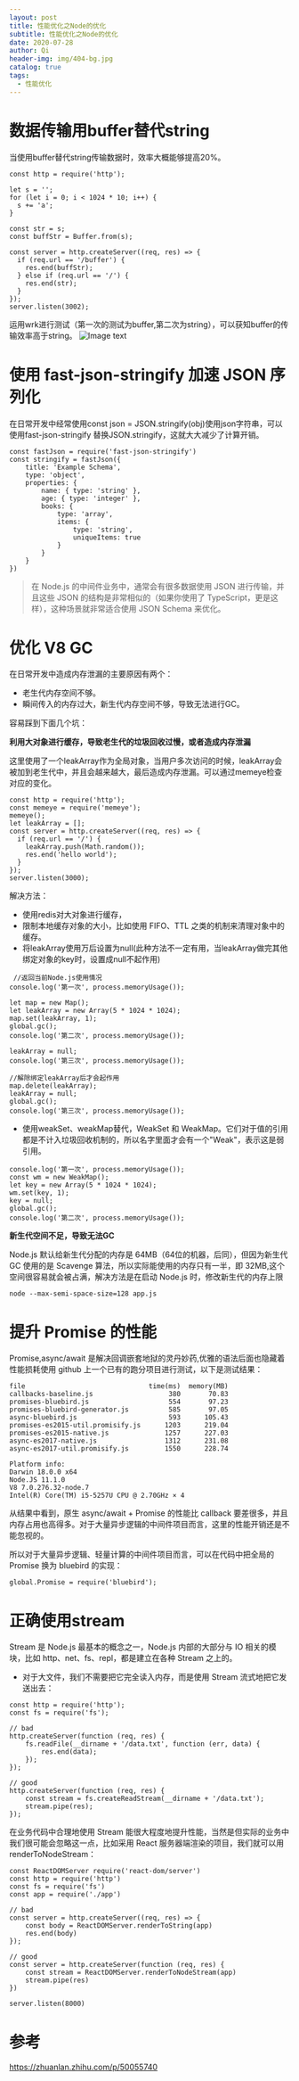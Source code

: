 ```yaml
---
layout: post
title: 性能优化之Node的优化
subtitle: 性能优化之Node的优化
date: 2020-07-28
author: Qi
header-img: img/404-bg.jpg
catalog: true
tags:
  - 性能优化
---
```


# 数据传输用buffer替代string
当使用buffer替代string传输数据时，效率大概能够提高20%。
```
const http = require('http');

let s = '';
for (let i = 0; i < 1024 * 10; i++) {
  s += 'a';
}

const str = s;
const buffStr = Buffer.from(s);

const server = http.createServer((req, res) => {
  if (req.url == '/buffer') {
    res.end(buffStr);
  } else if (req.url == '/') {
    res.end(str);
  }
});
server.listen(3002);

```
运用wrk进行测试（第一次的测试为buffer,第二次为string），可以获知buffer的传输效率高于string。
![Image text](/img/WechatIMG263.png)

# 使用 fast-json-stringify 加速 JSON 序列化

在日常开发中经常使用const json = JSON.stringify(obj)使用json字符串，可以使用fast-json-stringify 替换JSON.stringify，这就大大减少了计算开销。


```
const fastJson = require('fast-json-stringify')
const stringify = fastJson({
    title: 'Example Schema',
    type: 'object',
    properties: {
        name: { type: 'string' },
        age: { type: 'integer' },
        books: {
            type: 'array',
            items: {
                type: 'string',
                uniqueItems: true
            }
        }
    }
})
```
> 在 Node.js 的中间件业务中，通常会有很多数据使用 JSON 进行传输，并且这些 JSON 的结构是非常相似的（如果你使用了 TypeScript，更是这样），这种场景就非常适合使用 JSON Schema 来优化。


# 优化 V8 GC
在日常开发中造成内存泄漏的主要原因有两个：
- 老生代内存空间不够。
- 瞬间传入的内存过大，新生代内存空间不够，导致无法进行GC。

容易踩到下面几个坑：

**利用大对象进行缓存，导致老生代的垃圾回收过慢，或者造成内存泄漏**

这里使用了一个leakArray作为全局对象，当用户多次访问的时候，leakArray会被加到老生代中，并且会越来越大，最后造成内存泄漏。可以通过memeye检查对应的变化。
```
const http = require('http');
const memeye = require('memeye');
memeye();
let leakArray = [];
const server = http.createServer((req, res) => {
  if (req.url == '/') {
    leakArray.push(Math.random());
    res.end('hello world');
  }
});
server.listen(3000);

```
解决方法：
- 使用redis对大对象进行缓存，
- 限制本地缓存对象的大小，比如使用 FIFO、TTL 之类的机制来清理对象中的缓存。
- 将leakArray使用万后设置为null(此种方法不一定有用，当leakArray做完其他绑定对象的key时，设置成null不起作用)

```
 //返回当前Node.js使用情况
console.log('第一次', process.memoryUsage());

let map = new Map();
let leakArray = new Array(5 * 1024 * 1024);
map.set(leakArray, 1);
global.gc();
console.log('第二次', process.memoryUsage());

leakArray = null;
console.log('第三次', process.memoryUsage());

//解除绑定leakArray后才会起作用
map.delete(leakArray);
leakArray = null;
global.gc();
console.log('第三次', process.memoryUsage());

```

- 使用weakSet、weakMap替代，WeakSet 和 WeakMap。它们对于值的引用都是不计入垃圾回收机制的，所以名字里面才会有一个"Weak"，表示这是弱引用。

```
console.log('第一次', process.memoryUsage());
const wm = new WeakMap();
let key = new Array(5 * 1024 * 1024);
wm.set(key, 1);
key = null;
global.gc();
console.log('第二次', process.memoryUsage());
```

**新生代空间不足，导致无法GC**

Node.js 默认给新生代分配的内存是 64MB（64位的机器，后同），但因为新生代 GC 使用的是 Scavenge 算法，所以实际能使用的内存只有一半，即 32MB,这个空间很容易就会被占满，解决方法是在启动 Node.js 时，修改新生代的内存上限

```
node --max-semi-space-size=128 app.js
```

# 提升 Promise 的性能

Promise,async/await 是解决回调嵌套地狱的灵丹妙药,优雅的语法后面也隐藏着性能损耗使用 github 上一个已有的跑分项目进行测试，以下是测试结果：
```
file                               time(ms)  memory(MB)
callbacks-baseline.js                   380       70.83
promises-bluebird.js                    554       97.23
promises-bluebird-generator.js          585       97.05
async-bluebird.js                       593      105.43
promises-es2015-util.promisify.js      1203      219.04
promises-es2015-native.js              1257      227.03
async-es2017-native.js                 1312      231.08
async-es2017-util.promisify.js         1550      228.74

Platform info:
Darwin 18.0.0 x64
Node.JS 11.1.0
V8 7.0.276.32-node.7
Intel(R) Core(TM) i5-5257U CPU @ 2.70GHz × 4
```

从结果中看到，原生 async/await + Promise 的性能比 callback 要差很多，并且内存占用也高得多。对于大量异步逻辑的中间件项目而言，这里的性能开销还是不能忽视的。

所以对于大量异步逻辑、轻量计算的中间件项目而言，可以在代码中把全局的 Promise 换为 bluebird 的实现：
```
global.Promise = require('bluebird');
```

# 正确使用stream

Stream 是 Node.js 最基本的概念之一，Node.js 内部的大部分与 IO 相关的模块，比如 http、net、fs、repl，都是建立在各种 Stream 之上的。

- 对于大文件，我们不需要把它完全读入内存，而是使用 Stream 流式地把它发送出去：

```
const http = require('http');
const fs = require('fs');

// bad
http.createServer(function (req, res) {
    fs.readFile(__dirname + '/data.txt', function (err, data) {
        res.end(data);
    });
});

// good
http.createServer(function (req, res) {
    const stream = fs.createReadStream(__dirname + '/data.txt');
    stream.pipe(res);
});
```

在业务代码中合理地使用 Stream 能很大程度地提升性能，当然是但实际的业务中我们很可能会忽略这一点，比如采用 React 服务器端渲染的项目，我们就可以用renderToNodeStream：

```
const ReactDOMServer require('react-dom/server')
const http = require('http')
const fs = require('fs')
const app = require('./app')

// bad
const server = http.createServer((req, res) => {
    const body = ReactDOMServer.renderToString(app)
    res.end(body)
});

// good
const server = http.createServer(function (req, res) {
    const stream = ReactDOMServer.renderToNodeStream(app)
    stream.pipe(res)
})

server.listen(8000)
```

# 参考

https://zhuanlan.zhihu.com/p/50055740